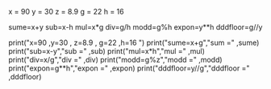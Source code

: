 x = 90
y = 30 
z = 8.9
g = 22
h = 16 

sume=x+y
sub=x-h
mul=x*g
div=g/h
modd=g%h
expon=y**h
dddfloor=g//y

print("x=90 ,y=30 , z=8.9 , g=22 ,h=16 ")
print("sume=x+g","sum =" ,sume)
print("sub=x-y","sub =" ,sub)
print("mul=x*h","mul =" ,mul)
print("div=x/g","div =" ,div)
print("modd=g%z","modd =" ,modd)
print("expon=g**h","expon =" ,expon)
print("dddfloor=y//g","dddfloor =" ,dddfloor)

